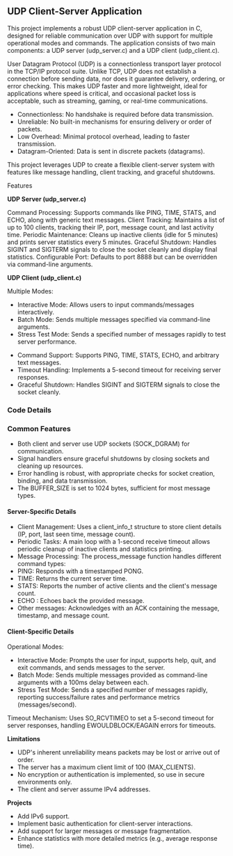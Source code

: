 
## UDP Client-Server Application

This project implements a robust UDP client-server application in C, designed for reliable communication
over UDP with support for multiple operational modes and commands. The application consists of two main
components: a UDP server (udp_server.c) and a UDP client (udp_client.c).

User Datagram Protocol (UDP) is a connectionless transport layer protocol in the TCP/IP protocol suite.
Unlike TCP, UDP does not establish a connection before sending data, nor does it guarantee delivery,
ordering, or error checking. This makes UDP faster and more lightweight, ideal for applications where
speed is critical, and occasional packet loss is acceptable, such as streaming, gaming, or real-time
communications.

* Connectionless: No handshake is required before data transmission.
* Unreliable: No built-in mechanisms for ensuring delivery or order of packets.
* Low Overhead: Minimal protocol overhead, leading to faster transmission.
* Datagram-Oriented: Data is sent in discrete packets (datagrams).

This project leverages UDP to create a flexible client-server system with features like message handling,
client tracking, and graceful shutdowns.

Features

__UDP Server (udp_server.c)__

Command Processing: Supports commands like PING, TIME, STATS, and ECHO, along with generic text messages.
Client Tracking: Maintains a list of up to 100 clients, tracking their IP, port, message count, and last activity time.
Periodic Maintenance: Cleans up inactive clients (idle for 5 minutes) and prints server statistics every 5 minutes.
Graceful Shutdown: Handles SIGINT and SIGTERM signals to close the socket cleanly and display final statistics.
Configurable Port: Defaults to port 8888 but can be overridden via command-line arguments.

__UDP Client (udp_client.c)__

Multiple Modes:
* Interactive Mode: Allows users to input commands/messages interactively.
* Batch Mode: Sends multiple messages specified via command-line arguments.
* Stress Test Mode: Sends a specified number of messages rapidly to test server performance.


- Command Support: Supports PING, TIME, STATS, ECHO, and arbitrary text messages.
- Timeout Handling: Implements a 5-second timeout for receiving server responses.
- Graceful Shutdown: Handles SIGINT and SIGTERM signals to close the socket cleanly.



### Code Details

### Common Features

- Both client and server use UDP sockets (SOCK_DGRAM) for communication.
- Signal handlers ensure graceful shutdowns by closing sockets and cleaning up resources.
- Error handling is robust, with appropriate checks for socket creation, binding, and data transmission.
- The BUFFER_SIZE is set to 1024 bytes, sufficient for most message types.


#### Server-Specific Details

- Client Management: Uses a client_info_t structure to store client details (IP, port, last seen time, message count).
- Periodic Tasks: A main loop with a 1-second receive timeout allows periodic cleanup of inactive clients and statistics printing.
- Message Processing: The process_message function handles different command types:
- PING: Responds with a timestamped PONG.
- TIME: Returns the current server time.
- STATS: Reports the number of active clients and the client's message count.
- ECHO <msg>: Echoes back the provided message.
- Other messages: Acknowledges with an ACK containing the message, timestamp, and message count.



#### Client-Specific Details

Operational Modes:
- Interactive Mode: Prompts the user for input, supports help, quit, and exit commands, and sends messages to the server.
- Batch Mode: Sends multiple messages provided as command-line arguments with a 100ms delay between each.
- Stress Test Mode: Sends a specified number of messages rapidly, reporting success/failure rates and performance metrics (messages/second).


Timeout Mechanism: Uses SO_RCVTIMEO to set a 5-second timeout for server responses, handling EWOULDBLOCK/EAGAIN errors for timeouts.

__Limitations__

- UDP's inherent unreliability means packets may be lost or arrive out of order.
- The server has a maximum client limit of 100 (MAX_CLIENTS).
- No encryption or authentication is implemented, so use in secure environments only.
- The client and server assume IPv4 addresses.

__Projects__

* Add IPv6 support.
* Implement basic authentication for client-server interactions.
* Add support for larger messages or message fragmentation.
* Enhance statistics with more detailed metrics (e.g., average response time).

